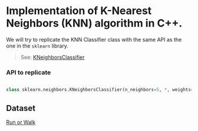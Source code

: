 # Implementation of K-Nearest Neighbors (KNN) algorithm in C++.

We will try to replicate the KNN Classifier class with the same API as the one in the `sklearn` library.

> See: [KNeighborsClassifier](https://scikit-learn.org/stable/modules/generated/sklearn.neighbors.KNeighborsClassifier.html)

### API to replicate

```python

class sklearn.neighbors.KNeighborsClassifier(n_neighbors=5, *, weights='uniform', algorithm='auto', leaf_size=30, p=2, metric='minkowski', metric_params=None, n_jobs=None)[source]

```



## Dataset

[Run or Walk](https://www.kaggle.com/datasets/vmalyi/run-or-walk/data)